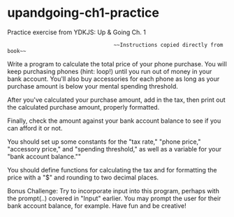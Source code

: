 # upandgoing-ch1-practice
Practice exercise from YDKJS: Up & Going Ch. 1

                                      ~~Instructions copied directly from book~~
Write a program to calculate the total price of your phone purchase. You will keep purchasing phones (hint: loop!) until you run out of money in your bank account. You'll also buy accessories for each phone as long as your purchase amount is below your mental spending threshold.

After you've calculated your purchase amount, add in the tax, then print out the calculated purchase amount, properly formatted.

Finally, check the amount against your bank account balance to see if you can afford it or not.

You should set up some constants for the "tax rate," "phone price," "accessory price," and "spending threshold," as well as a variable for your "bank account balance.""

You should define functions for calculating the tax and for formatting the price with a "$" and rounding to two decimal places.

Bonus Challenge: Try to incorporate input into this program, perhaps with the prompt(..) covered in "Input" earlier. You may prompt the user for their bank account balance, for example. Have fun and be creative!
